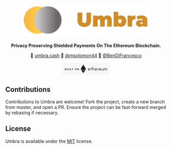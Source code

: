 <div align="center">
	<img width="400" src="readme/umbra-logo-words.png" alt="Umbra Logo">
	<br />
</div>

<p align="center">
	<b>Privacy Preserving Shielded Payments On The Ethereum Blockchain.</b>
</p>

<p align="center">
	🚀 <a href="https://umbra.cash">umbra.cash</a>
	👷 <a href="https://twitter.com/msolomon44">@msolomon44</a>
	👷 <a href="https://twitter.com/BenDiFrancesco">@BenDiFrancesco</a>
</p>

<div align="center">
	<img width="150" src="readme/ethereum-badge-light.png" alt="Umbra Logo">
	<br />
</div>

## Contributions

Contributions to Umbra are welcome! Fork the project, create a new branch from master, and open a PR. Ensure the project can be fast-forward merged by rebasing if necessary.

## License

Umbra is available under the [MIT](LICENSE.txt) license.